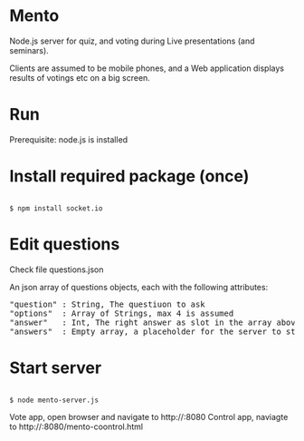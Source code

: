 Mento
=====

Node.js server for quiz, and voting during Live presentations (and seminars).

Clients are assumed to be mobile phones, and a Web application displays results of votings etc on a big screen.

Run
===

Prerequisite: node.js is installed

# Install required package (once)

<code>
$ npm install socket.io
</code>

# Edit questions

Check file questions.json

An json array of questions objects, each with the following attributes:
<pre>
"question" : String, The questiuon to ask
"options"  : Array of Strings, max 4 is assumed
"answer"   : Int, The right answer as slot in the array above (0-4) 
"answers"  : Empty array, a placeholder for the server to store answer objects
</pre>

# Start server

<code>
$ node mento-server.js
</code>

Vote app, open browser and navigate to http://<server>:8080
Control app, naviagte to http://<server>:8080/mento-coontrol.html

